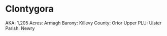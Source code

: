 # Clontygora

AKA: 1,205
Acres: Armagh
Barony: Killevy
County: Orior Upper
PLU: Ulster
Parish: Newry